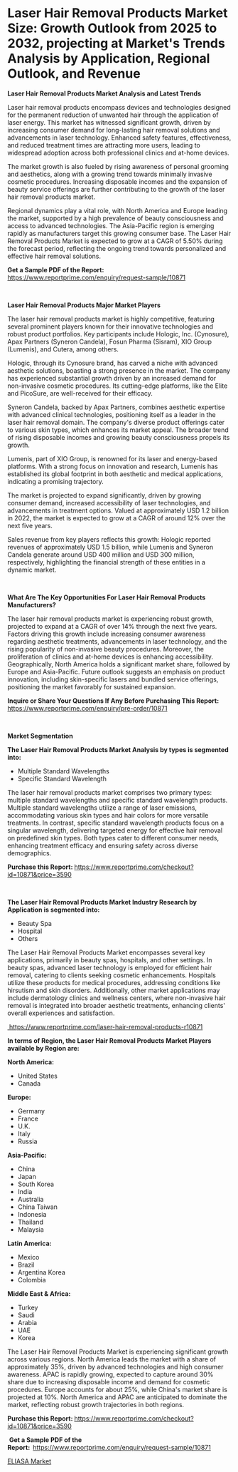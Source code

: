 <p><h1>Laser Hair Removal Products Market Size: Growth Outlook from 2025 to 2032, projecting at Market's Trends Analysis by Application, Regional Outlook, and Revenue</h1></p><p><strong>Laser Hair Removal Products Market Analysis and Latest Trends</strong></p>
<p><p>Laser hair removal products encompass devices and technologies designed for the permanent reduction of unwanted hair through the application of laser energy. This market has witnessed significant growth, driven by increasing consumer demand for long-lasting hair removal solutions and advancements in laser technology. Enhanced safety features, effectiveness, and reduced treatment times are attracting more users, leading to widespread adoption across both professional clinics and at-home devices.</p><p>The market growth is also fueled by rising awareness of personal grooming and aesthetics, along with a growing trend towards minimally invasive cosmetic procedures. Increasing disposable incomes and the expansion of beauty service offerings are further contributing to the growth of the laser hair removal products market.</p><p>Regional dynamics play a vital role, with North America and Europe leading the market, supported by a high prevalence of beauty consciousness and access to advanced technologies. The Asia-Pacific region is emerging rapidly as manufacturers target this growing consumer base. The Laser Hair Removal Products Market is expected to grow at a CAGR of 5.50% during the forecast period, reflecting the ongoing trend towards personalized and effective hair removal solutions.</p></p>
<p><strong>Get a Sample PDF of the Report:&nbsp;</strong> <a href="https://www.reportprime.com/enquiry/request-sample/10871?utm_campaign=3542&utm_medium=2&utm_source=Github&utm_content=ia&utm_term=20032025&utm_id=laser-hair-removal-products">https://www.reportprime.com/enquiry/request-sample/10871</a></p>
<p>&nbsp;</p>
<p><strong>Laser Hair Removal Products Major Market Players</strong></p>
<p><p>The laser hair removal products market is highly competitive, featuring several prominent players known for their innovative technologies and robust product portfolios. Key participants include Hologic, Inc. (Cynosure), Apax Partners (Syneron Candela), Fosun Pharma (Sisram), XIO Group (Lumenis), and Cutera, among others.</p><p>Hologic, through its Cynosure brand, has carved a niche with advanced aesthetic solutions, boasting a strong presence in the market. The company has experienced substantial growth driven by an increased demand for non-invasive cosmetic procedures. Its cutting-edge platforms, like the Elite and PicoSure, are well-received for their efficacy.</p><p>Syneron Candela, backed by Apax Partners, combines aesthetic expertise with advanced clinical technologies, positioning itself as a leader in the laser hair removal domain. The company's diverse product offerings cater to various skin types, which enhances its market appeal. The broader trend of rising disposable incomes and growing beauty consciousness propels its growth.</p><p>Lumenis, part of XIO Group, is renowned for its laser and energy-based platforms. With a strong focus on innovation and research, Lumenis has established its global footprint in both aesthetic and medical applications, indicating a promising trajectory.</p><p>The market is projected to expand significantly, driven by growing consumer demand, increased accessibility of laser technologies, and advancements in treatment options. Valued at approximately USD 1.2 billion in 2022, the market is expected to grow at a CAGR of around 12% over the next five years.</p><p>Sales revenue from key players reflects this growth: Hologic reported revenues of approximately USD 1.5 billion, while Lumenis and Syneron Candela generate around USD 400 million and USD 300 million, respectively, highlighting the financial strength of these entities in a dynamic market.</p></p>
<p>&nbsp;</p>
<p><strong>What Are The Key Opportunities For Laser Hair Removal Products Manufacturers?</strong></p>
<p><p>The laser hair removal products market is experiencing robust growth, projected to expand at a CAGR of over 14% through the next five years. Factors driving this growth include increasing consumer awareness regarding aesthetic treatments, advancements in laser technology, and the rising popularity of non-invasive beauty procedures. Moreover, the proliferation of clinics and at-home devices is enhancing accessibility. Geographically, North America holds a significant market share, followed by Europe and Asia-Pacific. Future outlook suggests an emphasis on product innovation, including skin-specific lasers and bundled service offerings, positioning the market favorably for sustained expansion.</p></p>
<p><strong>Inquire or Share Your Questions If Any Before Purchasing This Report:</strong> <a href="https://www.reportprime.com/enquiry/pre-order/10871?utm_campaign=3542&utm_medium=2&utm_source=Github&utm_content=ia&utm_term=20032025&utm_id=laser-hair-removal-products">https://www.reportprime.com/enquiry/pre-order/10871</a></p>
<p>&nbsp;</p>
<p><strong>Market Segmentation</strong></p>
<p><strong>The Laser Hair Removal Products Market Analysis by types is segmented into:</strong></p>
<p><ul><li>Multiple Standard Wavelengths</li><li>Specific Standard Wavelength</li></ul></p>
<p><p>The laser hair removal products market comprises two primary types: multiple standard wavelengths and specific standard wavelength products. Multiple standard wavelengths utilize a range of laser emissions, accommodating various skin types and hair colors for more versatile treatments. In contrast, specific standard wavelength products focus on a singular wavelength, delivering targeted energy for effective hair removal on predefined skin types. Both types cater to different consumer needs, enhancing treatment efficacy and ensuring safety across diverse demographics.</p></p>
<p><strong>Purchase this Report:&nbsp;</strong><a href="https://www.reportprime.com/checkout?id=10871&price=3590&utm_campaign=3542&utm_medium=2&utm_source=Github&utm_content=ia&utm_term=20032025&utm_id=laser-hair-removal-products">https://www.reportprime.com/checkout?id=10871&price=3590</a></p>
<p>&nbsp;</p>
<p><strong>The Laser Hair Removal Products Market Industry Research by Application is segmented into:</strong></p>
<p><ul><li>Beauty Spa</li><li>Hospital</li><li>Others</li></ul></p>
<p><p>The Laser Hair Removal Products Market encompasses several key applications, primarily in beauty spas, hospitals, and other settings. In beauty spas, advanced laser technology is employed for efficient hair removal, catering to clients seeking cosmetic enhancements. Hospitals utilize these products for medical procedures, addressing conditions like hirsutism and skin disorders. Additionally, other market applications may include dermatology clinics and wellness centers, where non-invasive hair removal is integrated into broader aesthetic treatments, enhancing clients' overall experiences and satisfaction.</p></p>
<p><a href="https://www.reportprime.com/laser-hair-removal-products-r10871?utm_campaign=3542&utm_medium=2&utm_source=Github&utm_content=ia&utm_term=20032025&utm_id=laser-hair-removal-products">&nbsp;https://www.reportprime.com/laser-hair-removal-products-r10871</a></p>
<p><strong>In terms of Region, the Laser Hair Removal Products Market Players available by Region are:</strong></p>
<p>
    <p> <strong> North America: </strong>
        <ul>
            <li>United States</li>
            <li>Canada</li>
        </ul>
        </p> 
    <p> <strong> Europe: </strong>
        <ul>
            <li>Germany</li>
            <li>France</li>
            <li>U.K.</li>
            <li>Italy</li>
            <li>Russia</li>
        </ul>
        </p> 
    <p> <strong> Asia-Pacific: </strong>
        <ul>
            <li>China</li>
            <li>Japan</li>
            <li>South Korea</li>
            <li>India</li>
            <li>Australia</li>
            <li>China Taiwan</li>
            <li>Indonesia</li>
            <li>Thailand</li>
            <li>Malaysia</li>
        </ul>
        </p> 
    <p> <strong> Latin America: </strong>
        <ul>
            <li>Mexico</li>
            <li>Brazil</li>
            <li>Argentina Korea</li>
            <li>Colombia</li>
        </ul>
        </p> 
    <p> <strong> Middle East & Africa: </strong>
        <ul>
            <li>Turkey</li>
            <li>Saudi</li>
            <li>Arabia</li>
            <li>UAE</li>
            <li>Korea</li>
        </ul>
    </p>
    </p>
<p><p>The Laser Hair Removal Products Market is experiencing significant growth across various regions. North America leads the market with a share of approximately 35%, driven by advanced technologies and high consumer awareness. APAC is rapidly growing, expected to capture around 30% share due to increasing disposable income and demand for cosmetic procedures. Europe accounts for about 25%, while China's market share is projected at 10%. North America and APAC are anticipated to dominate the market, reflecting robust growth trajectories in both regions.</p></p>
<p><strong>Purchase this Report: </strong><a href="https://www.reportprime.com/checkout?id=10871&price=3590&utm_campaign=3542&utm_medium=2&utm_source=Github&utm_content=ia&utm_term=20032025&utm_id=laser-hair-removal-products">https://www.reportprime.com/checkout?id=10871&price=3590</a></p>
<p>&nbsp;<strong>Get a Sample PDF of the Report:&nbsp;&nbsp;</strong><a href="https://www.reportprime.com/enquiry/request-sample/10871?utm_campaign=3542&utm_medium=2&utm_source=Github&utm_content=ia&utm_term=20032025&utm_id=laser-hair-removal-products">https://www.reportprime.com/enquiry/request-sample/10871</a></p>
<p><strong></strong></p>
<p><p><a href="https://github.com/forgazerbyjt/Market-Research-Report-List-1/blob/main/eliasa-market.md?utm_campaign=3542&utm_medium=2&utm_source=Github&utm_content=ia&utm_term=20032025&utm_id=laser-hair-removal-products">ELIASA Market</a></p></p>
